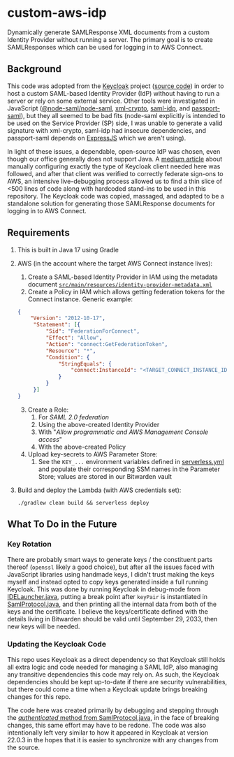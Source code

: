 # custom-aws-idp
Dynamically generate SAMLResponse XML documents from a custom Identity Provider
without running a server. The primary goal is to create SAMLResponses which can
be used for logging in to AWS Connect.

## Background

This code was adopted from the [Keycloak](https://www.keycloak.org/) project
([source code](https://github.com/keycloak/keycloak)) in order to host a custom
SAML-based Identity Provider (IdP) without having to run a server or rely on
some external service. Other tools were investigated in JavaScript 
([@node-saml/node-saml](https://github.com/node-saml/node-saml/),
[xml-crypto](https://github.com/node-saml/xml-crypto/),
[saml-idp](https://github.com/mcguinness/saml-idp), and
[passport-saml](http://www.passportjs.org/packages/passport-saml/)), but they
all seemed to be bad fits (node-saml explicitly is intended to be used on the
Service Provider (SP) side, I was unable to generate a valid signature with
xml-crypto, saml-idp had insecure dependencies, and passport-saml depends on
[ExpressJS](https://expressjs.com/) which we aren't using).

In light of these issues, a dependable, open-source IdP was chosen, even though
our office generally does not support Java. A 
[medium article](https://neuw.medium.com/aws-connect-saml-based-identity-provider-using-keycloak-9b3e6d0111e6)
about manually configuring exactly the type of Keycloak client needed here was
followed, and after that client was verified to correctly federate sign-ons to
AWS, an intensive live-debugging process allowed us to find a thin slice of <500
lines of code along with hardcoded stand-ins to be used in this repository. The
Keycloak code was copied, massaged, and adapted to be a standalone solution for
generating those SAMLResponse documents for logging in to AWS Connect.

## Requirements

1. This is built in Java 17 using Gradle

2. AWS (in the account where the target AWS Connect instance lives):
   1. Create a SAML-based Identity Provider in IAM using the metadata document
      [`src/main/resources/identity-provider-metadata.xml`](src/main/resources/identity-provider-metadata.xml)
   2. Create a Policy in IAM which allows getting federation tokens for the
      Connect instance. Generic example:
   ```json
   {
       "Version": "2012-10-17",
        "Statement": [{
            "Sid": "FederationForConnect",
            "Effect": "Allow",
            "Action": "connect:GetFederationToken",
            "Resource": "*",
            "Condition": {
                "StringEquals": {
                    "connect:InstanceId": "<TARGET_CONNECT_INSTANCE_ID>"
                }
            }
        }]
   }
   ```
   3. Create a Role:
      1. For _SAML 2.0 federation_
      2. Using the above-created Identity Provider
      3. With "_Allow programmatic and AWS Management Console access_"
      4. With the above-created Policy
   4. Upload key-secrets to AWS Parameter Store:
      1. See the `KEY_...` environment variables defined in
         [serverless.yml](serverless.yml) and populate their corresponding SSM
         names in the Parameter Store; values are stored in our Bitwarden vault

3. Build and deploy the Lambda (with AWS credentials set):
   ```commandline
   ./gradlew clean build && serverless deploy
   ```

## What To Do in the Future

### Key Rotation
There are probably smart ways to generate keys / the constituent parts thereof
(`openssl` likely a good choice), but after all the issues faced with JavaScript
libraries using handmade keys, I didn't trust making the keys myself and instead
opted to copy keys generated inside a full running Keycloak. This was done by
running Keycloak in debug-mode from
[IDELauncher.java](https://github.com/keycloak/keycloak/blob/074e85b4b6b200d0554c07aba8ea1221ba79aab6/quarkus/server/src/main/java/org/keycloak/quarkus/_private/IDELauncher.java),
putting a break point after `keyPair` is instantiated in
[SamlProtocol.java](https://github.com/keycloak/keycloak/blob/074e85b4b6b200d0554c07aba8ea1221ba79aab6/services/src/main/java/org/keycloak/protocol/saml/SamlProtocol.java#L480),
and then printing all the internal data from both of the keys and the
certificate. I believe the keys/certificate defined with the details living in
Bitwarden should be valid until September 29, 2033, then new keys will be
needed.

### Updating the Keycloak Code

This repo uses Keycloak as a direct dependency so that Keycloak still holds
all extra logic and code needed for managing a SAML IdP, also managing any
transitive dependencies this code may rely on. As such, the Keycloak
dependencies should be kept up-to-date if there are security vulnerabilities,
but there could come a time when a Keycloak update brings breaking changes for
this repo.

The code here was created primarily by debugging and stepping through the
[_authenticated_ method from SamlProtocol.java](https://github.com/keycloak/keycloak/blob/074e85b4b6b200d0554c07aba8ea1221ba79aab6/services/src/main/java/org/keycloak/protocol/saml/SamlProtocol.java#L423),
in the face of breaking changes, this same effort may have to be redone. The
code was also intentionally left very similar to how it appeared in Keycloak at
version 22.0.3 in the hopes that it is easier to synchronize with any changes
from the source.
